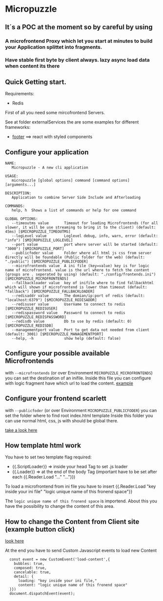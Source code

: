 # Micropuzzle

## It´s a POC at the moment so by careful by using

### A microfrontend Proxy which let you start at minutes to build your Application splittet into fragments.
### Have stable first byte by client always. lazy async load data when content its there

## Quick Getting start. 

Requirements: 
  - Redis

First of all you need some mircofrontend Servers. 

See at folder externalServices the are some examples for different frameworks: 

- [footer](/externalServices/footer) ==> react with styled components


## Configure your application

```
NAME:
   Micropuzzle - A new cli application

USAGE:
   micropuzzle [global options] command [command options] [arguments...]

DESCRIPTION:
   Application to combine Server Side Include and Afterloading

COMMANDS:
   help, h  Shows a list of commands or help for one command

GLOBAL OPTIONS:
   --timeoutms value       Timeout for loading Microfrontends (for all slower, it will be use streaming to bring it to the client) (default: 45ms) [$MICROPUZZLE_TIMEOUTMS]
   --logLevel value        Loglevel debug, info, warn, error (default: "info") [$MICROPUZZLE_LOGLEVEL]
   --port value            port where server will be started (default: "3000") [$MICROPUZZLE_PORT]
   --publicfoder value     Folder where all html js css from server directly will be foundable (Public folder for the web) (default: "./public") [$MICROPUZZLE_PUBLICFODER]
   --microfrontends value  A ini file (key=value) key is for logic name of microfrontend. value is the url where to fetch the content (groups are . seperated by using) (default: "./config/frontends.ini") [$MICROPUZZLE_MICROFRONTENDS]
   --fallbackloader value  key of inifile where to find fallbackhtml which will shown if microfrontend is lower than timeout (default: "fallback") [$MICROPUZZLE_FALLBACKLOADER]
   --redisaddr value       The domian/ip:port of redis (default: "localhost:6379") [$MICROPUZZLE_REDISADDR]
   --redisuser value       Username to connect to redis [$MICROPUZZLE_REDISUSER]
   --redispassword value   Password to connect to redis [$MICROPUZZLE_REDISPASSWORD]
   --redisdb value         Db to use by redis (default: 0) [$MICROPUZZLE_REDISDB]
   --managementport value  Port to get data not needed from client (default: 3001) [$MICROPUZZLE_MANAGEMENTPORT]
   --help, -h              show help (default: false)

```


## Configure your possible available Microfrontends
with `--microfrontends` (or over Environment `MICROPUZZLE_MICROFRONTENDS`) you can set the destination of an inifile. 
Inside this file you can configure with logic fragment have which url to load the content. [example](/config/frontends.ini)

## Configure your frontend scarlett
with `--publicfoder` (or over Environment `MICROPUZZLE_PUBLICFODER`) you can set the folder where to find root index.html template
Inside this folder you can use normal html, css, js with should be global there. 

[take a look here](/public/index.html)

## How template html work
You have to set two template flag required: 
- {{.ScriptLoader}} => inside your head Tag to set .js loader
- {{.Loader}} => at the end of the body Tag (important have to be set after each  {{.Reader.Load "..." "..."}})

To load a microfrontend from ini file you have to insert  {{.Reader.Load "key inside your ini file" "logic unique name of this fronend space"}}

The `logic unique name of this fronend space` is importend. About this you have the possibility to change the content of this area. 


## How to change the Content from Client site (example button click)
[look here](/externalServices/footer_old/index.html)

At the end you have to send Custom Javascript events to load new Content
```
  const event = new CustomEvent('load-content',{
    bubbles: true,
    composed: true,
    cancelable: true,
    detail: {
      loading: "key inside your ini file,"
      content: "logic unique name of this fronend space"
  }})
  document.dispatchEvent(event);
```



